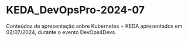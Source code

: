 # KEDA_DevOpsPro-2024-07
Conteúdos de apresentação sobre Kubernetes + KEDA apresentados em 02/07/2024, durante o evento DevOps4Devs.
